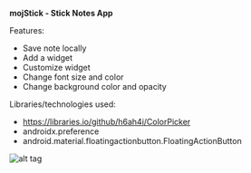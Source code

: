 **mojStick - Stick Notes App**
 
Features:
- Save note locally
- Add a widget 
- Customize widget
- Change font size and color
- Change background color and opacity

Libraries/technologies used:

- https://libraries.io/github/h6ah4i/ColorPicker
- androidx.preference
- android.material.floatingactionbutton.FloatingActionButton
 
![alt tag](https://github.com/Heisenburn/mojStick/blob/master/1.JPG?raw=true)
 

